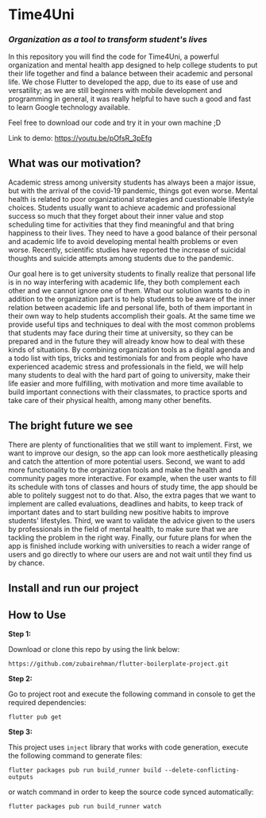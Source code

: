 # Time4Uni

### *Organization as a tool to transform student's lives*

In this repository you will find the code for Time4Uni, a powerful organization and mental health app designed to help college students to put their life together and find a balance between their academic and personal life. We chose Flutter to developed the app, due to its ease of use and versatility; as we are still beginners with mobile development and programming in general, it was really helpful to have such a good and fast to learn Google technology available.

Feel free to download our code and try it in your own machine ;D

Link to demo: https://youtu.be/pOfsR_3pEfg

## What was our motivation?

Academic stress among university students has always been a major issue, but with the arrival of the covid-19 pandemic, things got even worse. Mental health is related to poor organizational strategies and cuestionable lifestyle choices. Students usually want to achieve academic and professional success so much that they forget about their inner value and stop scheduling time for activities that they find meaningful and that bring happiness to their lives. They need to have a good balance of their personal and academic life to avoid developing mental health problems or even worse. Recently, scientific studies have reported the increase of suicidal thoughts and suicide attempts among students due to the pandemic.

Our goal here is to get university students to finally realize that personal life is in no way interfering with academic life, they both complement each other and we cannot ignore one of them. What our solution wants to do in addition to the organization part is to help students to be aware of the inner relation between academic life and personal life, both of them important in their own way to help students accomplish their goals. At the same time we provide useful tips and techniques to deal with the most common problems that students may face during their time at university, so they can be prepared and in the future they will already know how to deal with these kinds of situations. By combining organization tools as a digital agenda and a todo list with tips, tricks and testimonials for and from people who have experienced academic stress and professionals in the field, we will help many students to deal with the hard part of going to university, make their life easier and more fulfilling, with motivation and more time available to build important connections with their classmates, to practice sports and take care of their physical health, among many other benefits.

## The bright future we see

There are plenty of functionalities that we still want to implement. First, we want to improve our design, so the app can look more aesthetically pleasing and catch the attention of more potential users. Second, we want to add more functionality to the organization tools and make the health and community pages more interactive. For example, when the user wants to fill its schedule with tons of classes and hours of study time, the app should be able to politely suggest not to do that. Also, the extra pages that we want to implement are called evaluations, deadlines and habits, to keep track of important dates and to start building new positive habits to improve students' lifestyles. Third, we want to validate the advice given to the users by professionals in the field of mental health, to make sure that we are tackling the problem in the right way. Finally, our future plans for when the app is finished include working with universities to reach a wider range of users and go directly to where our users are and not wait until they find us by chance.

## Install and run our project
## How to Use 

**Step 1:**

Download or clone this repo by using the link below:

```
https://github.com/zubairehman/flutter-boilerplate-project.git
```

**Step 2:**

Go to project root and execute the following command in console to get the required dependencies: 

```
flutter pub get 
```

**Step 3:**

This project uses `inject` library that works with code generation, execute the following command to generate files:

```
flutter packages pub run build_runner build --delete-conflicting-outputs
```

or watch command in order to keep the source code synced automatically:

```
flutter packages pub run build_runner watch
```
